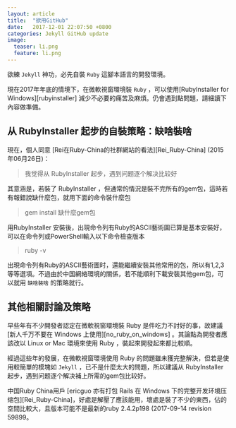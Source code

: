 ```yaml
---
layout: article
title:  "欲用GitHub"
date:   2017-12-01 22:07:50 +0800
categories: Jekyll GitHub update
image:
  teaser: li.png
  feature: li.png
---
```

 欲練 `Jekyll` 神功，必先自裝 `Ruby` 這腳本語言的開發環境。
 
 現在2017年年底的情境下，在微軟視窗環境裝 `Ruby` ，可以使用[RubyInstaller for Windows][rubyinstaller] 減少不必要的痛苦及麻煩。仍會遇到點問題，請細讀下內容做準備。
 
 ## 从 RubyInstaller 起步的自裝策略：缺啥裝啥
 
 現在，個人同意 [Rei在Ruby-China的社群網站的看法][Rei_Ruby-China]  (2015年06月26日)：
 
 >  我觉得从 RubyInstaller 起步，遇到问题逐个解决比较好
 
 其意涵是，若裝了 RubyInstaller ，但通常的情況是裝不完所有的gem包，這時若有報錯說缺什麼包，就用下面的命令裝什麼包
 
 > gem install 缺什麼gem包
 
 用RubyInstaller 安裝後，出現命令列有Ruby的ASCII藝術圖已算是基本安裝好，	可以在命令列或PowerShell輸入以下命令檢查版本
 
 >  ruby -v
 
 出現命令列有Ruby的ASCII藝術圖时，還能繼續安裝其他常用的包，所以有1,2,3等等選項。不過由於中国網絡環境的關係，若不能順利下載安裝其他gem包，可以就用 `缺啥裝啥` 的策略就行。
 
 ## 其他相關討論及策略
 
 早些年有不少開發者認定在微軟視窗環境裝 Ruby 是件吃力不討好的事，故建議 [新人千万不要在 Windows 上使用][no_ruby_on_windows] 。其論點為開發者應該改以 Linux or Mac  環境來使用 Ruby ，裝起來開發起來都比較順。
 
 經過這些年的發展，在微軟視窗環境使用 Ruby 的問題雖未獲完整解決，但若是使用較簡單的模塊如 `Jekyll` ，已不是什麼太大的問題，所以建議从 RubyInstaller 起步，遇到问题逐个解决補上所需的gem包比较好。
 
 中国Ruby China用戶 [ericguo 亦有打包  Rails 在 Windows 下的完整开发环境压缩包][Rei_Ruby-China]，好處是解壓了應該能用，壞處是裝了不少的東西，佔的空間比較大，且版本可能不是最新的ruby 2.4.2p198 (2017-09-14 revision 59899。
